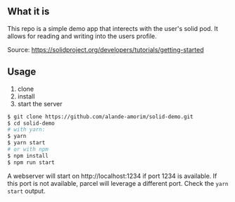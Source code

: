 ## What it is
This repo is a simple demo app that interects with the user's solid pod. It allows for reading and writing into the users profile.

Source: https://solidproject.org/developers/tutorials/getting-started

## Usage

1. clone
2. install
3. start the server

```sh
$ git clone https://github.com/alande-amorim/solid-demo.git
$ cd solid-demo
# with yarn:
$ yarn 
$ yarn start 
# or with npm
$ npm install
$ npm run start 
```

A webserver will start on http://localhost:1234 if port 1234 is available.
If this port is not available, parcel will leverage a different port. Check the `yarn start` output.
